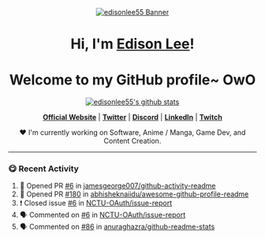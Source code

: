 <p align="center">
  <a href="https://www.edisonlee55.com"><img src="https://cdn.edisonlee55.com/edisonlee55/resources/photo/2020edisonlee55banner.png" alt="edisonlee55 Banner"></a>
</p>

<h1 align="center">Hi, I'm <a href="https://www.edisonlee55.com">Edison Lee</a>!</h1>
<h1 align="center">Welcome to my GitHub profile~ OwO</h1>

<p align="center">
  <a href="https://github.com/edisonlee55"><img src="https://github-readme-stats.vercel.app/api?username=edisonlee55&hide_border=true&show_icons=true" alt="edisonlee55's github stats"></a>
</p>

<p align="center">
  <strong><a href="https://www.edisonlee55.com">Official Website</a></strong> |
  <strong><a href="https://twitter.com/edisonlee55">Twitter</a></strong> |
  <strong><a href="https://discord.gg/nYXzaUS">Discord</a></strong> |
  <strong><a href="https://www.linkedin.com/in/edisonlee55">LinkedIn</a></strong> |
  <strong><a href="https://www.twitch.tv/edisonlee55">Twitch</a></strong>
</p>

<p align="center">❤ I'm currently working on Software, Anime / Manga, Game Dev, and Content Creation.</p>

<hr>

<h3>😋 Recent Activity</h3>

<!--START_SECTION:activity-->
1. 💪 Opened PR [#6](https://github.com//jamesgeorge007/github-activity-readme/pull/6) in [jamesgeorge007/github-activity-readme](https://github.com//jamesgeorge007/github-activity-readme)
2. 💪 Opened PR [#180](https://github.com//abhisheknaiidu/awesome-github-profile-readme/pull/180) in [abhisheknaiidu/awesome-github-profile-readme](https://github.com//abhisheknaiidu/awesome-github-profile-readme)
3. ❗️ Closed issue [#6](https://github.com//NCTU-OAuth/issue-report/issues/6) in [NCTU-OAuth/issue-report](https://github.com//NCTU-OAuth/issue-report)
4. 🗣 Commented on [#6](https://github.com//NCTU-OAuth/issue-report/issues/6) in [NCTU-OAuth/issue-report](https://github.com//NCTU-OAuth/issue-report)
5. 🗣 Commented on [#86](https://github.com//anuraghazra/github-readme-stats/issues/86) in [anuraghazra/github-readme-stats](https://github.com//anuraghazra/github-readme-stats)
<!--END_SECTION:activity-->


<!--
**edisonlee55/edisonlee55** is a ✨ _special_ ✨ repository because its `README.md` (this file) appears on your GitHub profile.

Here are some ideas to get you started:

- 🔭 I’m currently working on ...
- 🌱 I’m currently learning ...
- 👯 I’m looking to collaborate on ...
- 🤔 I’m looking for help with ...
- 💬 Ask me about ...
- 📫 How to reach me: ...
- 😄 Pronouns: ...
- ⚡ Fun fact: ...
-->
